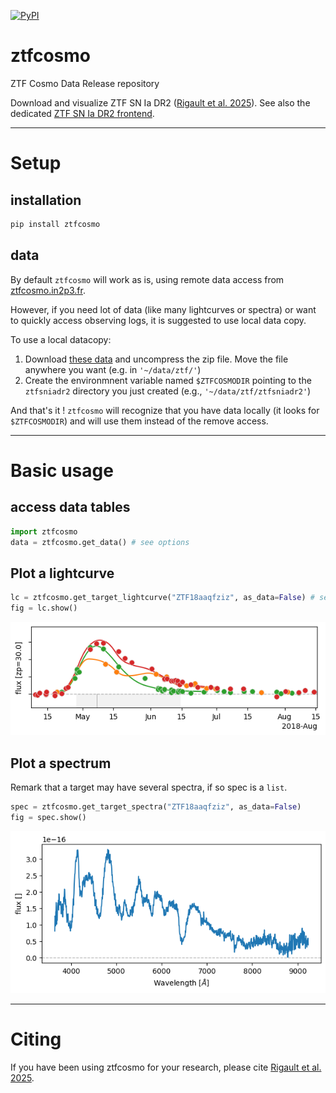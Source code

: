 [![PyPI](https://img.shields.io/pypi/v/ztfcosmo.svg?style=flat-square)](https://pypi.python.org/pypi/ztfcosmo)

# ztfcosmo
ZTF Cosmo Data Release repository



Download and visualize ZTF SN Ia DR2 ([Rigault et al. 2025](https://ui.adsabs.harvard.edu/abs/2024arXiv240904346R/abstract)). See  also the dedicated [ZTF SN Ia DR2 frontend](http://ztfcosmo.in2p3.fr/).

***
# Setup

## installation
```bash
pip install ztfcosmo
```

## data
By default `ztfcosmo` will work as is, using remote data access from [ztfcosmo.in2p3.fr](http://ztfcosmo.in2p3.fr/download).

However, if you need lot of data (like many lightcurves or spectra) or want to quickly access observing logs, it is suggested to use local data copy.

To use a local datacopy:
1. Download [these data](http://ztfcosmo.in2p3.fr/download) and uncompress the zip file. Move the file anywhere you want (e.g. in `'~/data/ztf/'`)
2. Create the environmnent variable named `$ZTFCOSMODIR` pointing to the `ztfsniadr2` directory you just created (e.g., `'~/data/ztf/ztfsniadr2'`)

And that's it ! `ztfcosmo` will recognize that you have data locally (it looks for `$ZTFCOSMODIR`) and will use them instead of the remove access.

***
# Basic usage

## access data tables

```python
import ztfcosmo
data = ztfcosmo.get_data() # see options
```

## Plot a lightcurve
```python
lc = ztfcosmo.get_target_lightcurve("ZTF18aaqfziz", as_data=False) # see options
fig = lc.show()
```
![](docs/figures/ZTF18aaqfziz_lcfit.png)

## Plot a spectrum
Remark that a target may have several spectra, if so spec is a `list`.
```python
spec = ztfcosmo.get_target_spectra("ZTF18aaqfziz", as_data=False) 
fig = spec.show()
```
![](docs/figures/ZTF18aaqfziz_spectrum.png)

***
# Citing

If you have been using ztfcosmo for your research, please cite [Rigault et al. 2025](https://ui.adsabs.harvard.edu/abs/2024arXiv240904346R/abstract).

